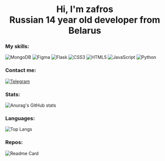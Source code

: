 <h1 align=center>Hi, I'm zafros<br>Russian 14 year old developer from Belarus</h1>

### My skills:
![MongoDB](https://img.shields.io/badge/MongoDB-%234ea94b.svg?style=for-the-badge&logo=mongodb&logoColor=white)
![Figma](https://img.shields.io/badge/figma-%23F24E1E.svg?style=for-the-badge&logo=figma&logoColor=white)
![Flask](https://img.shields.io/badge/flask-%23000.svg?style=for-the-badge&logo=flask&logoColor=white)
![CSS3](https://img.shields.io/badge/css3-%231572B6.svg?style=for-the-badge&logo=css3&logoColor=white)
![HTML5](https://img.shields.io/badge/html5-%23E34F26.svg?style=for-the-badge&logo=html5&logoColor=white)
![JavaScript](https://img.shields.io/badge/javascript-%23323330.svg?style=for-the-badge&logo=javascript&logoColor=%23F7DF1E)
![Python](https://img.shields.io/badge/python-3670A0?style=for-the-badge&logo=python&logoColor=ffdd54)

### Contact me:
[![Telegram](https://img.shields.io/badge/Telegram-2CA5E0?style=for-the-badge&logo=telegram&logoColor=white)](https://t.me/zafross)


### Stats:
![Anurag's GitHub stats](https://github-readme-stats.vercel.app/api?username=zafross&theme=radical) 

### Languages:
![Top Langs](https://github-readme-stats.vercel.app/api/top-langs/?username=zafross&layout=compact)

### Repos:
![Readme Card](https://github-readme-stats.vercel.app/api/pin/?username=zafross&repo=qwoq)
